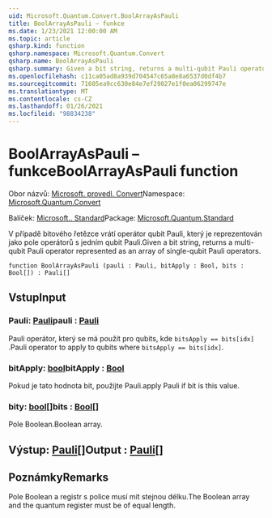 ```yaml
---
uid: Microsoft.Quantum.Convert.BoolArrayAsPauli
title: BoolArrayAsPauli – funkce
ms.date: 1/23/2021 12:00:00 AM
ms.topic: article
qsharp.kind: function
qsharp.namespace: Microsoft.Quantum.Convert
qsharp.name: BoolArrayAsPauli
qsharp.summary: Given a bit string, returns a multi-qubit Pauli operator represented as an array of single-qubit Pauli operators.
ms.openlocfilehash: c11ca05ad8a939d704547c65a8e8a6537d0df4b7
ms.sourcegitcommit: 71605ea9cc630e84e7ef29027e1f0ea06299747e
ms.translationtype: MT
ms.contentlocale: cs-CZ
ms.lasthandoff: 01/26/2021
ms.locfileid: "98834238"
---
```

# <a name="boolarrayaspauli-function"></a><span data-ttu-id="aff2f-102">BoolArrayAsPauli – funkce</span><span class="sxs-lookup"><span data-stu-id="aff2f-102">BoolArrayAsPauli function</span></span>

<span data-ttu-id="aff2f-103">Obor názvů: [Microsoft. provedl. Convert](xref:Microsoft.Quantum.Convert)</span><span class="sxs-lookup"><span data-stu-id="aff2f-103">Namespace: [Microsoft.Quantum.Convert](xref:Microsoft.Quantum.Convert)</span></span>

<span data-ttu-id="aff2f-104">Balíček: [Microsoft.. Standard](https://nuget.org/packages/Microsoft.Quantum.Standard)</span><span class="sxs-lookup"><span data-stu-id="aff2f-104">Package: [Microsoft.Quantum.Standard](https://nuget.org/packages/Microsoft.Quantum.Standard)</span></span>


<span data-ttu-id="aff2f-105">V případě bitového řetězce vrátí operátor qubit Pauli, který je reprezentován jako pole operátorů s jedním qubit Pauli.</span><span class="sxs-lookup"><span data-stu-id="aff2f-105">Given a bit string, returns a multi-qubit Pauli operator represented as an array of single-qubit Pauli operators.</span></span>

```qsharp
function BoolArrayAsPauli (pauli : Pauli, bitApply : Bool, bits : Bool[]) : Pauli[]
```


## <a name="input"></a><span data-ttu-id="aff2f-106">Vstup</span><span class="sxs-lookup"><span data-stu-id="aff2f-106">Input</span></span>

### <a name="pauli--pauli"></a><span data-ttu-id="aff2f-107">Pauli: [Pauli](xref:microsoft.quantum.lang-ref.pauli)</span><span class="sxs-lookup"><span data-stu-id="aff2f-107">pauli : [Pauli](xref:microsoft.quantum.lang-ref.pauli)</span></span>

<span data-ttu-id="aff2f-108">Pauli operátor, který se má použít pro qubits, kde `bitsApply == bits[idx]` .</span><span class="sxs-lookup"><span data-stu-id="aff2f-108">Pauli operator to apply to qubits where `bitsApply == bits[idx]`.</span></span>


### <a name="bitapply--bool"></a><span data-ttu-id="aff2f-109">bitApply: [bool](xref:microsoft.quantum.lang-ref.bool)</span><span class="sxs-lookup"><span data-stu-id="aff2f-109">bitApply : [Bool](xref:microsoft.quantum.lang-ref.bool)</span></span>

<span data-ttu-id="aff2f-110">Pokud je tato hodnota bit, použijte Pauli.</span><span class="sxs-lookup"><span data-stu-id="aff2f-110">apply Pauli if bit is this value.</span></span>


### <a name="bits--bool"></a><span data-ttu-id="aff2f-111">bity: [bool](xref:microsoft.quantum.lang-ref.bool)[]</span><span class="sxs-lookup"><span data-stu-id="aff2f-111">bits : [Bool](xref:microsoft.quantum.lang-ref.bool)[]</span></span>

<span data-ttu-id="aff2f-112">Pole Boolean.</span><span class="sxs-lookup"><span data-stu-id="aff2f-112">Boolean array.</span></span>



## <a name="output--pauli"></a><span data-ttu-id="aff2f-113">Výstup: [Pauli](xref:microsoft.quantum.lang-ref.pauli)[]</span><span class="sxs-lookup"><span data-stu-id="aff2f-113">Output : [Pauli](xref:microsoft.quantum.lang-ref.pauli)[]</span></span>



## <a name="remarks"></a><span data-ttu-id="aff2f-114">Poznámky</span><span class="sxs-lookup"><span data-stu-id="aff2f-114">Remarks</span></span>

<span data-ttu-id="aff2f-115">Pole Boolean a registr s police musí mít stejnou délku.</span><span class="sxs-lookup"><span data-stu-id="aff2f-115">The Boolean array and the quantum register must be of equal length.</span></span>